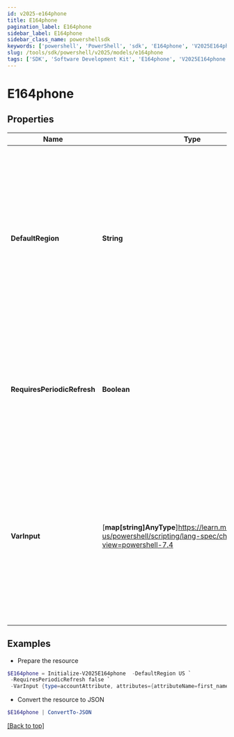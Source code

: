 ```yaml
---
id: v2025-e164phone
title: E164phone
pagination_label: E164phone
sidebar_label: E164phone
sidebar_class_name: powershellsdk
keywords: ['powershell', 'PowerShell', 'sdk', 'E164phone', 'V2025E164phone'] 
slug: /tools/sdk/powershell/v2025/models/e164phone
tags: ['SDK', 'Software Development Kit', 'E164phone', 'V2025E164phone']
---
```



# E164phone

## Properties

Name | Type | Description | Notes
------------ | ------------- | ------------- | -------------
**DefaultRegion** | **String** | This is an optional attribute that can be used to define the region of the phone number to format into.   If defaultRegion is not provided, it will take US as the default country.   The format of the country code should be in [ISO 3166-1 alpha-2 format](https://en.wikipedia.org/wiki/ISO_3166-1_alpha-2)  | [optional] 
**RequiresPeriodicRefresh** | **Boolean** | A value that indicates whether the transform logic should be re-evaluated every evening as part of the identity refresh process | [optional] [default to $false]
**VarInput** | [**map[string]AnyType**]https://learn.microsoft.com/en-us/powershell/scripting/lang-spec/chapter-04?view=powershell-7.4 | This is an optional attribute that can explicitly define the input data which will be fed into the transform logic. If input is not provided, the transform will take its input from the source and attribute combination configured via the UI. | [optional] 

## Examples

- Prepare the resource
```powershell
$E164phone = Initialize-V2025E164phone  -DefaultRegion US `
 -RequiresPeriodicRefresh false `
 -VarInput {type=accountAttribute, attributes={attributeName=first_name, sourceName=Source}}
```

- Convert the resource to JSON
```powershell
$E164phone | ConvertTo-JSON
```


[[Back to top]](#) 

